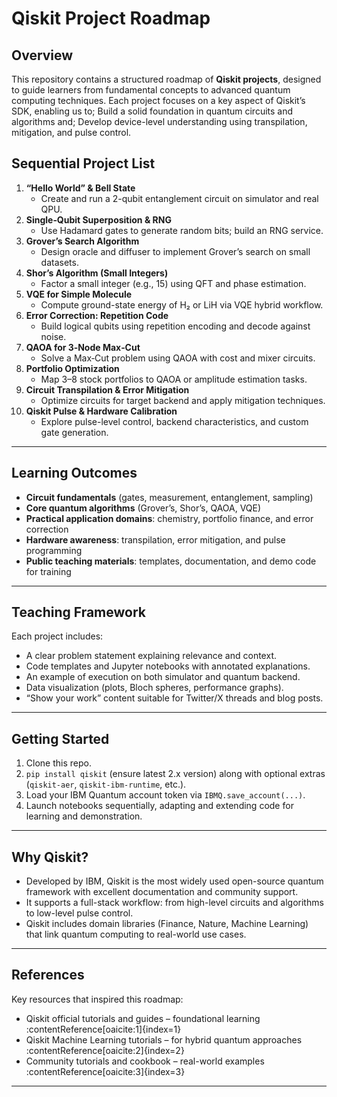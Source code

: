 # Qiskit Project Roadmap

## Overview

This repository contains a structured roadmap of **Qiskit projects**, designed to guide learners from fundamental concepts to advanced quantum computing techniques. Each project focuses on a key aspect of Qiskit’s SDK, enabling us to; Build a solid foundation in quantum circuits and algorithms and; Develop device-level understanding using transpilation, mitigation, and pulse control.

## Sequential Project List

1. **“Hello World” & Bell State**
   - Create and run a 2-qubit entanglement circuit on simulator and real QPU.
2. **Single‑Qubit Superposition & RNG**
   - Use Hadamard gates to generate random bits; build an RNG service.
3. **Grover’s Search Algorithm**
   - Design oracle and diffuser to implement Grover’s search on small datasets.
4. **Shor’s Algorithm (Small Integers)**
   - Factor a small integer (e.g., 15) using QFT and phase estimation.
5. **VQE for Simple Molecule**
   - Compute ground-state energy of H₂ or LiH via VQE hybrid workflow.
6. **Error Correction: Repetition Code**
   - Build logical qubits using repetition encoding and decode against noise.
7. **QAOA for 3‑Node Max‑Cut**
   - Solve a Max‑Cut problem using QAOA with cost and mixer circuits.
8. **Portfolio Optimization**
   - Map 3–8 stock portfolios to QAOA or amplitude estimation tasks.
9. **Circuit Transpilation & Error Mitigation**
   - Optimize circuits for target backend and apply mitigation techniques.
10. **Qiskit Pulse & Hardware Calibration**
    - Explore pulse-level control, backend characteristics, and custom gate generation.

---

## Learning Outcomes

- **Circuit fundamentals** (gates, measurement, entanglement, sampling)
- **Core quantum algorithms** (Grover’s, Shor’s, QAOA, VQE)
- **Practical application domains**: chemistry, portfolio finance, and error correction
- **Hardware awareness**: transpilation, error mitigation, and pulse programming
- **Public teaching materials**: templates, documentation, and demo code for training

---

## Teaching Framework

Each project includes:

- A clear problem statement explaining relevance and context.
- Code templates and Jupyter notebooks with annotated explanations.
- An example of execution on both simulator and quantum backend.
- Data visualization (plots, Bloch spheres, performance graphs).
- “Show your work” content suitable for Twitter/X threads and blog posts.

---

## Getting Started

1. Clone this repo.
2. `pip install qiskit` (ensure latest 2.x version) along with optional extras (`qiskit-aer`, `qiskit-ibm-runtime`, etc.).
3. Load your IBM Quantum account token via `IBMQ.save_account(...)`.
4. Launch notebooks sequentially, adapting and extending code for learning and demonstration.

---

## Why Qiskit?

- Developed by IBM, Qiskit is the most widely used open-source quantum framework with excellent documentation and community support.  
- It supports a full-stack workflow: from high-level circuits and algorithms to low-level pulse control.  
- Qiskit includes domain libraries (Finance, Nature, Machine Learning) that link quantum computing to real-world use cases.

---


## References

Key resources that inspired this roadmap:

- Qiskit official tutorials and guides – foundational learning :contentReference[oaicite:1]{index=1}  
- Qiskit Machine Learning tutorials – for hybrid quantum approaches :contentReference[oaicite:2]{index=2}  
- Community tutorials and cookbook – real-world examples :contentReference[oaicite:3]{index=3}

---

